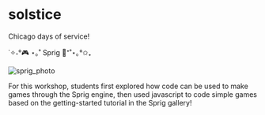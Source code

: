# solstice
Chicago days of service!

˙✧˖°🎮 ⋆｡˚ Sprig 👾⁺˚⋆｡°✩₊

![sprig_photo](https://github.com/user-attachments/assets/e31b385e-2ba5-4995-adeb-448ea08c4146)

For this workshop, students first explored how code can be used to make games through the Sprig engine, then used javascript to code simple games based on the getting-started tutorial in the Sprig gallery!
